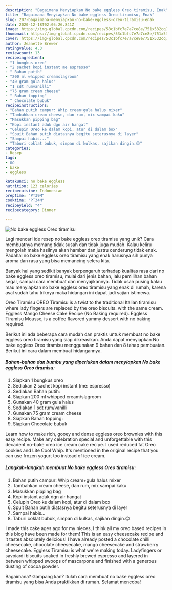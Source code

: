 ```yaml
---
description: "Bagaimana Menyiapkan No bake eggless Oreo tiramisu, Enak"
title: "Bagaimana Menyiapkan No bake eggless Oreo tiramisu, Enak"
slug: 207-bagaimana-menyiapkan-no-bake-eggless-oreo-tiramisu-enak
date: 2020-12-18T02:05:26.841Z
image: https://img-global.cpcdn.com/recipes/53c1bfc7e7a7ce8e/751x532cq70/no-bake-eggless-oreo-tiramisu-foto-resep-utama.jpg
thumbnail: https://img-global.cpcdn.com/recipes/53c1bfc7e7a7ce8e/751x532cq70/no-bake-eggless-oreo-tiramisu-foto-resep-utama.jpg
cover: https://img-global.cpcdn.com/recipes/53c1bfc7e7a7ce8e/751x532cq70/no-bake-eggless-oreo-tiramisu-foto-resep-utama.jpg
author: Jeanette Brewer
ratingvalue: 4.3
reviewcount: 13
recipeingredient:
- "1 bungkus oreo"
- "2 sachet kopi instant me espresso"
- " Bahan putih"
- "200 ml whipped creamslagroom"
- "40 gram gula halus"
- "1 sdt rumvanilli"
- "75 gram cream cheese"
- " Bahan topping"
- " Chocolate bubuk"
recipeinstructions:
- "Bahan putih campur: Whip cream+gula halus mixer"
- "Tambahkan cream cheese, dan rum, mix sampai kaku"
- "Masukkan pipping bag"
- "Kopi instant aduk dgn air hangat"
- "Celupin Oreo ke dalam kopi, atur di dalam box"
- "Spuit Bahan putih diatasnya begitu seterusnya di layer"
- "Sampai habis..."
- "Taburi coklat bubuk, simpan di kulkas, sajikan dingin.😍"
categories:
- Resep
tags:
- no
- bake
- eggless

katakunci: no bake eggless 
nutrition: 123 calories
recipecuisine: Indonesian
preptime: "PT39M"
cooktime: "PT34M"
recipeyield: "4"
recipecategory: Dinner

---
```



![No bake eggless Oreo tiramisu](https://img-global.cpcdn.com/recipes/53c1bfc7e7a7ce8e/751x532cq70/no-bake-eggless-oreo-tiramisu-foto-resep-utama.jpg)

Lagi mencari ide resep no bake eggless oreo tiramisu yang unik? Cara membuatnya memang tidak susah dan tidak juga mudah. Kalau keliru mengolah maka hasilnya akan hambar dan justru cenderung tidak enak. Padahal no bake eggless oreo tiramisu yang enak harusnya sih punya aroma dan rasa yang bisa memancing selera kita.

Banyak hal yang sedikit banyak berpengaruh terhadap kualitas rasa dari no bake eggless oreo tiramisu, mulai dari jenis bahan, lalu pemilihan bahan segar, sampai cara membuat dan menyajikannya. Tidak usah pusing kalau mau menyiapkan no bake eggless oreo tiramisu yang enak di rumah, karena asal sudah tahu triknya maka hidangan ini dapat jadi sajian istimewa.

Oreo Tiramisu OREO Tiramisu is a twist to the traditional Italian tiramisu where lady fingers are replaced by the oreo biscuits. with the same cream. Eggless Mango Cheese Cake Recipe (No Baking required). Eggless Tiramisu Mousse, is a coffee flavored yummy dessert with no baking required.


Berikut ini ada beberapa cara mudah dan praktis untuk membuat no bake eggless oreo tiramisu yang siap dikreasikan. Anda dapat menyiapkan No bake eggless Oreo tiramisu menggunakan 9 bahan dan 8 tahap pembuatan. Berikut ini cara dalam membuat hidangannya.

<!--inarticleads1-->

##### Bahan-bahan dan bumbu yang diperlukan dalam menyiapkan No bake eggless Oreo tiramisu:

1. Siapkan 1 bungkus oreo
1. Sediakan 2 sachet kopi instant (me: espresso)
1. Sediakan  Bahan putih:
1. Siapkan 200 ml whipped cream/slagroom
1. Gunakan 40 gram gula halus
1. Sediakan 1 sdt rum/vanilli
1. Gunakan 75 gram cream cheese
1. Siapkan  Bahan topping:
1. Siapkan  Chocolate bubuk


Learn how to make rich, gooey and dense eggless oreo brownies with this easy recipe. Make any celebration special and unforgettable with this decadent no-bake oreo ice cream cake recipe. I used reduced fat Oreo cookies and Lite Cool Whip. It&#39;s mentioned in the original recipe that you can use frozen yogurt too instead of ice cream. 

<!--inarticleads2-->

##### Langkah-langkah membuat No bake eggless Oreo tiramisu:

1. Bahan putih campur: Whip cream+gula halus mixer
1. Tambahkan cream cheese, dan rum, mix sampai kaku
1. Masukkan pipping bag
1. Kopi instant aduk dgn air hangat
1. Celupin Oreo ke dalam kopi, atur di dalam box
1. Spuit Bahan putih diatasnya begitu seterusnya di layer
1. Sampai habis...
1. Taburi coklat bubuk, simpan di kulkas, sajikan dingin.😍


I made this cake ages ago for my nieces, I think all my oreo based recipes in this blog have been made for them! This is an easy cheesecake recipe and it tastes absolutely delicious! I have already posted a chocolate chilli cheesecake, chocolate cheesecake, mango cheesecake and strawberry cheesecake. Eggless Tiramisu is what we&#39;re making today. Ladyfingers or savoiardi biscuits soaked in freshly brewed espresso and layered in between whipped swoops of mascarpone and finished with a generous dusting of cocoa powder. 

Bagaimana? Gampang kan? Itulah cara membuat no bake eggless oreo tiramisu yang bisa Anda praktikkan di rumah. Selamat mencoba!
